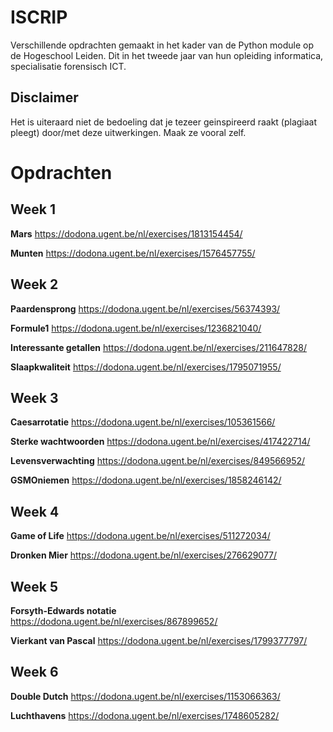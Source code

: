 # ISCRIP
Verschillende opdrachten gemaakt in het kader van de Python module op de Hogeschool Leiden. Dit in het tweede jaar van hun opleiding informatica, specialisatie forensisch ICT. 

## Disclaimer
Het is uiteraard niet de bedoeling dat je tezeer geinspireerd raakt (plagiaat pleegt) door/met deze uitwerkingen. Maak ze vooral zelf. 

# Opdrachten

## Week 1 
**Mars** https://dodona.ugent.be/nl/exercises/1813154454/

**Munten** https://dodona.ugent.be/nl/exercises/1576457755/
## Week 2
**Paardensprong** https://dodona.ugent.be/nl/exercises/56374393/

**Formule1** https://dodona.ugent.be/nl/exercises/1236821040/

**Interessante getallen** https://dodona.ugent.be/nl/exercises/211647828/

**Slaapkwaliteit** https://dodona.ugent.be/nl/exercises/1795071955/

## Week 3

**Caesarrotatie** https://dodona.ugent.be/nl/exercises/105361566/

**Sterke wachtwoorden** https://dodona.ugent.be/nl/exercises/417422714/

**Levensverwachting** https://dodona.ugent.be/nl/exercises/849566952/

**GSMOniemen** https://dodona.ugent.be/nl/exercises/1858246142/

## Week 4

**Game of Life** https://dodona.ugent.be/nl/exercises/511272034/

**Dronken Mier** https://dodona.ugent.be/nl/exercises/276629077/

## Week 5

**Forsyth-Edwards notatie** https://dodona.ugent.be/nl/exercises/867899652/

**Vierkant van Pascal** https://dodona.ugent.be/nl/exercises/1799377797/

## Week 6
**Double Dutch** https://dodona.ugent.be/nl/exercises/1153066363/

**Luchthavens** https://dodona.ugent.be/nl/exercises/1748605282/